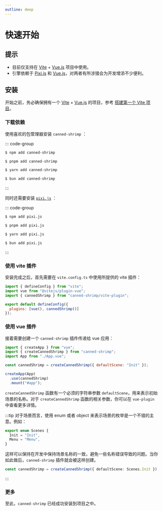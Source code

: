 ```yaml
---
outline: deep
---
```

# 快速开始

## 提示

- 目前仅支持在 [Vite](https://cn.vitejs.dev/) + [Vue.js](https://cn.vuejs.org/) 项目中使用。
- 引擎依赖于 [Pixi.js](https://pixijs.com/) 和 [Vue.js](https://cn.vuejs.org/)，对两者有所涉猎会为开发增添不少便利。

## 安装

开始之前，务必确保拥有一个 [Vite](https://cn.vitejs.dev/) + [Vue.js](https://cn.vuejs.org/) 的项目，参考 [搭建第一个 Vite 项目](https://cn.vitejs.dev/guide/#scaffolding-your-first-vite-project)。

### 下载依赖

使用喜欢的包管理器安装 `canned-shrimp` ：

::: code-group

```sh [npm]
$ npm add canned-shrimp
```

```sh [pnpm]
$ pnpm add canned-shrimp
```

```sh [yarn]
$ yarn add canned-shrimp
```

```sh [bun]
$ bun add canned-shrimp
```

:::

同时还需要安装 [`pixi.js`](https://pixijs.com/) ：

::: code-group

```sh [npm]
$ npm add pixi.js
```

```sh [pnpm]
$ pnpm add pixi.js
```

```sh [yarn]
$ yarn add pixi.js
```

```sh [bun]
$ bun add pixi.js
```

:::

### 使用 vite 插件

安装完成之后，首先需要在 `vite.config.ts` 中使用所提供的 vite 插件：

```js {3,6}
import { defineConfig } from "vite";
import vue from "@vitejs/plugin-vue";
import { cannedShrimp } from "canned-shrimp/vite-plugin";

export default defineConfig({
  plugins: [vue(), cannedShrimp()]
});
```

### 使用 vue 插件

接着需要创建一个 `canned-shrimp` 插件传递给 vue 应用：

```js {2,5,8}
import { createApp } from "vue";
import { createCannedShrimp } from "canned-shrimp";
import App from "./App.vue";

const cannedShrimp = createCannedShrimp({ defaultScene: "Init" });

createApp(App)
  .use(cannedShrimp)
  .mount("#app");
```

`createCannedShrimp` 函数有一个必须的字符串参数 `defaultScene`，用来表示初始场景的名称。对于 `createCannedShrimp` 函数的相关参数，你可以在 `vue-plugin` 中查看更多详情。

:::tip
对于场景而言，使用 enum 或者 object 来表示场景的枚举是一个不错的主意。例如：
```ts
export enum Scenes {
  Init = "Init",
  Menu = "Menu",
}
```
这样可以保持在开发中保持场景名称的一致，避免一些名称错误导致的问题。当你如此做后，`canned-shrimp` 插件就会被这样创建。

```ts
const cannedShrimp = createCannedShrimp({ defaultScene: Scenes.Init });
```
:::

### 更多

至此，`canned-shrimp` 已经成功安装到项目之中。
